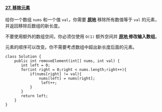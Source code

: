 #### [27. 移除元素](https://leetcode.cn/problems/remove-element/)

给你一个数组 `nums` 和一个值 `val`，你需要 **[原地](https://baike.baidu.com/item/原地算法)** 移除所有数值等于 `val` 的元素，并返回移除后数组的新长度。

不要使用额外的数组空间，你必须仅使用 `O(1)` 额外空间并 **[原地 ](https://baike.baidu.com/item/原地算法)修改输入数组**。

元素的顺序可以改变。你不需要考虑数组中超出新长度后面的元素。

```
class Solution {
    public int removeElement(int[] nums, int val) {
       int left = 0;
       for(int right = 0;right < nums.length;right++){
           if(nums[right] != val){
               nums[left] = nums[right];
                left++;
           }
       }
       return left;
    }
}

```

